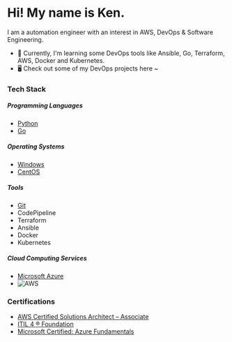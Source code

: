 # Hi! My name is Ken.

I am a automation engineer with an interest in AWS, DevOps & Software Engineering.

- 🌱 Currently, I'm learning some DevOps tools like Ansible, Go, Terraform, AWS, Docker and Kubernetes.
- :desktop_computer: Check out some of my DevOps projects here ~

### Tech Stack

##### Programming Languages
- [Python](https://img.shields.io/badge/Python-14354C?style=for-the-badge&logo=python&logoColor=white)
- [Go](https://img.shields.io/badge/Go-00ADD8?style=for-the-badge&logo=go&logoColor=white)

##### Operating Systems
- [Windows](https://img.shields.io/badge/Windows-0078D6?style=for-the-badge&logo=windows&logoColor=white)
- [CentOS](https://img.shields.io/badge/Cent%20OS-262577?style=for-the-badge&logo=CentOS&logoColor=white)

##### Tools
- [Git](https://img.shields.io/badge/GIT-E44C30?style=for-the-badge&logo=git&logoColor=white)
- CodePipeline
- Terraform
- Ansible
- Docker
- Kubernetes

##### Cloud Computing Services
- [Microsoft Azure](https://img.shields.io/badge/microsoft%20azure-0089D6?style=for-the-badge&logo=microsoft-azure&logoColor=white)
- ![AWS](https://img.shields.io/badge/Amazon_AWS-FF9900?style=for-the-badge&logo=amazonaws&logoColor=white)

### Certifications

- [AWS Certified Solutions Architect – Associate](https://www.credly.com/badges/dc03f9bb-f99a-405b-b7ef-4b5e16d3461a/public_url)
- [ITIL 4 ® Foundation](https://www.credly.com/badges/7cf6275c-96f5-4e16-a649-dd600e9b445e/public_url)
- [Microsoft Certified: Azure Fundamentals](https://www.credly.com/badges/df4ee601-d6a4-4cf1-acb2-455ff32bbc6b/public_url)

